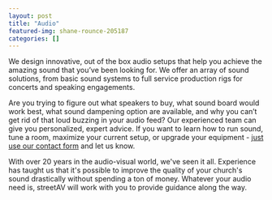 ```yaml
---
layout: post
title: "Audio"
featured-img: shane-rounce-205187
categories: []
---
```

We design innovative, out of the box audio setups that help you achieve the amazing sound that you’ve been looking for. We offer an array of sound solutions, from basic sound systems to full service production rigs for concerts and speaking engagements.

Are you trying to figure out what speakers to buy, what sound board would work best, what sound dampening option are available, and why you can’t get rid of that loud buzzing in your audio feed? Our experienced team can give you personalized, expert advice. If you want to learn how to run sound, tune a room, maximize your current setup, or upgrade your equipment - [just use our contact form](http://www.streetav.com/contact/ "Contact Us") and let us know.

With over 20 years in the audio-visual world, we've seen it all. Experience has taught us that it's possible to improve the quality of your church's sound drastically without spending a ton of money. Whatever your audio need is, streetAV will work with you to provide guidance along the way.
